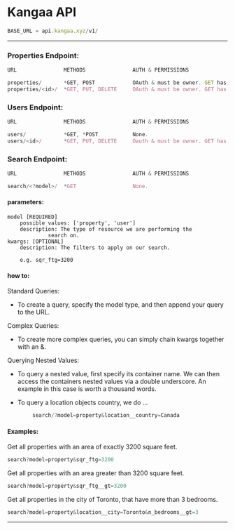 # Kangaa API

```javascript
BASE_URL = api.kangaa.xyz/v1/
```
---

### Properties Endpoint:
```javascript
URL               METHODS               AUTH & PERMISSIONS

properties/       *GET, POST         	OAuth & must be owner. GET has none.
properties/<id>/  *GET, PUT, DELETE  	OAuth & must be owner. GET has none.
```

### Users Endpoint:
```javascript
URL               METHODS               AUTH & PERMISSIONS

users/            *GET, *POST         	None.
users/<id>/       *GET, PUT, DELETE  	Oauth & must be owner. GET has none.
```

### Search Endpoint:

```javascript
URL               METHODS               AUTH & PERMISSIONS

search/<?model>/  *GET               	None.
```

#### parameters:
	model [REQUIRED]
		possible values: ['property', 'user']
		description: The type of resource we are performing the
			     search on.
	kwargs: [OPTIONAL]
		description: The filters to apply on our search.

		e.g. sqr_ftg=3200

#### how to:



Standard Queries:

- To create a query, specify the model type, and then append your query to the
  URL.

Complex Queries:

- To create more complex queries, you can simply chain kwargs together with an &.

Querying Nested Values:

- To query a nested value, first specify its container name. We can then access
  the containers nested values via a double underscore. An example in this case
  is worth a thousand words.

- To query a location objects country, we do ...
```javascript
		search/?model=property&location__country=Canada
```

#### Examples:

Get all properties with an area of exactly 3200 square feet.
```javascript
search?model=property&sqr_ftg=3200
```
Get all properties with an area greater than 3200 square feet.
```javascript
search?model=property&sqr_ftg__gt=3200
```
Get all properties in the city of Toronto, that have more than 3 bedrooms.
```javascript
search?model=property&location__city=Toronto&n_bedrooms__gt=3
```
---
